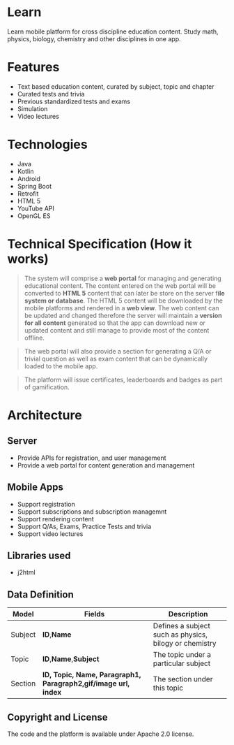 # Learn
Learn mobile platform for cross discipline education content. Study math, physics, biology, chemistry and other disciplines in one app.

# Features
- Text based education content, curated by subject, topic and chapter
- Curated tests and trivia
- Previous standardized tests and exams
- Simulation
- Video lectures

# Technologies
- Java
- Kotlin
- Android
- Spring Boot
- Retrofit
- HTML 5
- YouTube API
- OpenGL ES

# Technical Specification (How it works)
 > The system will comprise a **web portal** for managing and generating educational content. The content entered on the 
 > web portal will be converted to **HTML 5** content that can later
> be store on the server f**ile system or database**. The HTML 5 content will be downloaded by the mobile platforms and rendered in a **web view**. 
 > The web content can be updated and changed therefore the server will
 > maintain a **version for all content** generated so that the app can download new or updated content and still manage to provide most of the content
 > offline.
 
> The web portal will also provide a section for generating a Q/A or trivial question as well as exam content that can be dynamically loaded to the mobile app.

> The platform will issue certificates, leaderboards and badges as part of gamification.

# Architecture
## Server
- Provide APIs for registration, and user management
- Provide a web portal for content generation and management

## Mobile Apps
- Support registration
- Support subscriptions and subscription managemnt
- Support rendering content 
- Support Q/As, Exams, Practice Tests and trivia
- Support video lectures

## Libraries used
- j2html

## Data Definition

| Model   | Fields                                                       | Description                                            |
|---------|--------------------------------------------------------------|--------------------------------------------------------|
| Subject | **ID**,**Name**                                              | Defines a subject such as physics, bilogy or chemistry |
| Topic   | **ID**,**Name**,**Subject**                                  | The topic under a particular subject                   |
| Section | **ID, Topic, Name, Paragraph1, Paragraph2,gif/image url, index** | The section under this topic                           |


## Copyright and License
The code and the platform is available under Apache 2.0 license.
 


